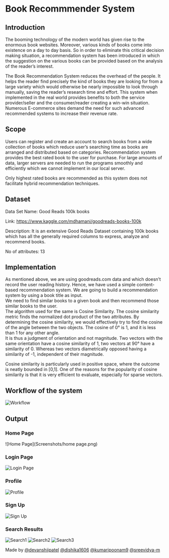 # Book Recommmender System

## Introduction

The booming technology of the modern world has given rise to the enormous book websites. Moreover, various kinds of books come into existence on a day to day basis. 
So in order to eliminate this critical decision making situation, a recommendation system has been introduced in which the suggestion on the various books can be provided based on the analysis of the reader’s interest.

The Book Recommendation System reduces the overhead of the people. It helps the reader find precisely the kind of books they are looking for from a large variety which would otherwise be nearly impossible to look through manually, saving the reader’s research time and effort.
This system when implemented in the real world provides benefits to both the service provider/seller and the consumer/reader creating a win-win situation. Numerous E-commerce sites demand the need for such advanced recommended systems to increase their revenue rate.

## Scope

Users can register and create an account to search books from a wide collection of books which reduce user’s searching time as books are arranged and distributed based on categories. Recommendation system provides the best rated book to the user for purchase. For large amounts of data, larger servers are needed to run the programs smoothly and efficiently which we cannot implement in our local server.

Only highest rated books are recommended as this system does not facilitate hybrid recommendation techniques.

## Dataset

Data Set Name: Good Reads 100k books

Link: https://www.kaggle.com/mdhamani/goodreads-books-100k

Description: It is an extensive Good Reads Dataset containing 100k books which has all the generally required columns to express, analyze and recommend books.

No of attributes: 13

## Implementation

As mentioned above, we are using goodreads.com data and which doesn’t record the user reading history. Hence, we have used a simple content-based recommendation system. We are going to build a recommendation system by using a book title as input. <br>
We need to find similar books to a given book and then recommend those similar books to the user. <br>
The algorithm used for the same is Cosine Similarity. The cosine similarity metric finds the normalized dot product of the two attributes. By determining the cosine similarity, we would effectively try to find the cosine of the angle between the two objects. The cosine of 0° is 1, and it is less than 1 for any other angle. <br>
It is thus a judgment of orientation and not magnitude. Two vectors with the same orientation have a cosine similarity of 1, two vectors at 90° have a similarity of 0. Whereas two vectors diametrically opposed having a similarity of -1, independent of their magnitude. <br>

Cosine similarity is particularly used in positive space, where the outcome is neatly bounded in [0,1]. One of the reasons for the popularity of cosine similarity is that it is very efficient to evaluate, especially for sparse vectors.

## Workflow of the system

![Workflow](Screenshots/workflow.jpg)

## Output

### Home Page
![Home Page](Screenshots/home page.png)

### Login Page
![Login Page](Screenshots/login.png)

### Profile
![Profile](Screenshots/profile.png)

### Sign Up
![Sign Up](Screenshots/signup.png)

### Search Results
![Search1](Screenshots/search1.png)
![Search2](Screenshots/search2.png)
![Search3](Screenshots/search3.png)

Made by [@devanshiipatel](https://github.com/devanshiipatel) [@dishika1606](https://github.com/dishika1606) [@kumaripoonam9](https://github.com/kumaripoonam9) [@sreevidya-m](https://github.com/sreevidya-m)
